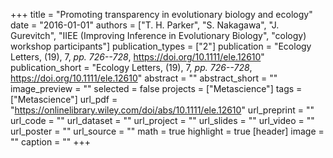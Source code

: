 +++
title = "Promoting transparency in evolutionary biology and ecology"
date = "2016-01-01"
authors = ["T. H. Parker", "S. Nakagawa", "J. Gurevitch", "IIEE (Improving Inference in Evolutionary Biology", "cology) workshop participants"]
publication_types = ["2"]
publication = "Ecology Letters, (19), 7, _pp. 726--728_, https://doi.org/10.1111/ele.12610"
publication_short = "Ecology Letters, (19), 7, _pp. 726--728_, https://doi.org/10.1111/ele.12610"
abstract = ""
abstract_short = ""
image_preview = ""
selected = false
projects = ["Metascience"]
tags = ["Metascience"]
url_pdf = "https://onlinelibrary.wiley.com/doi/abs/10.1111/ele.12610"
url_preprint = ""
url_code = ""
url_dataset = ""
url_project = ""
url_slides = ""
url_video = ""
url_poster = ""
url_source = ""
math = true
highlight = true
[header]
image = ""
caption = ""
+++
